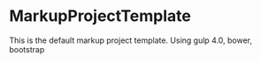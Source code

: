 # MarkupProjectTemplate
This is the default markup project template. Using gulp 4.0, bower, bootstrap
